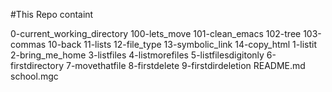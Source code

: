 #This Repo containt

0-current_working_directory
100-lets_move
101-clean_emacs
102-tree
103-commas
10-back
11-lists
12-file_type
13-symbolic_link
14-copy_html
1-listit
2-bring_me_home
3-listfiles
4-listmorefiles
5-listfilesdigitonly
6-firstdirectory
7-movethatfile
8-firstdelete
9-firstdirdeletion
README.md
school.mgc
